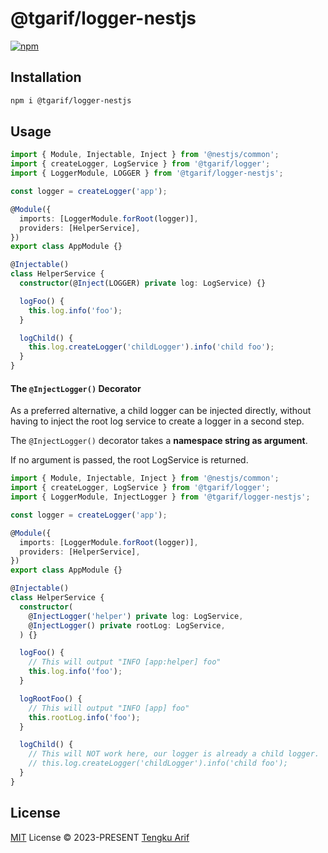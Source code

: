 # @tgarif/logger-nestjs

[![npm](https://img.shields.io/npm/v/@tgarif/logger-nestjs?color=a1b858&label=)](https://npmjs.com/package/@tgarif/logger-nestjs)

## Installation

```bash
npm i @tgarif/logger-nestjs
```

## Usage

```typescript
import { Module, Injectable, Inject } from '@nestjs/common';
import { createLogger, LogService } from '@tgarif/logger';
import { LoggerModule, LOGGER } from '@tgarif/logger-nestjs';

const logger = createLogger('app');

@Module({
  imports: [LoggerModule.forRoot(logger)],
  providers: [HelperService],
})
export class AppModule {}

@Injectable()
class HelperService {
  constructor(@Inject(LOGGER) private log: LogService) {}

  logFoo() {
    this.log.info('foo');
  }

  logChild() {
    this.log.createLogger('childLogger').info('child foo');
  }
}
```

#### The `@InjectLogger()` Decorator

As a preferred alternative, a child logger can be injected directly, without
having to inject the root log service to create a logger in a second
step.

The `@InjectLogger()` decorator takes a **namespace string as argument**.

If no argument is passed, the root LogService is returned.

```typescript
import { Module, Injectable, Inject } from '@nestjs/common';
import { createLogger, LogService } from '@tgarif/logger';
import { LoggerModule, InjectLogger } from '@tgarif/logger-nestjs';

const logger = createLogger('app');

@Module({
  imports: [LoggerModule.forRoot(logger)],
  providers: [HelperService],
})
export class AppModule {}

@Injectable()
class HelperService {
  constructor(
    @InjectLogger('helper') private log: LogService,
    @InjectLogger() private rootLog: LogService,
  ) {}

  logFoo() {
    // This will output "INFO [app:helper] foo"
    this.log.info('foo');
  }

  logRootFoo() {
    // This will output "INFO [app] foo"
    this.rootLog.info('foo');
  }

  logChild() {
    // This will NOT work here, our logger is already a child logger.
    // this.log.createLogger('childLogger').info('child foo');
  }
}
```

## License

[MIT](./LICENSE) License &copy; 2023-PRESENT [Tengku Arif](https://github.com/tgarif)
